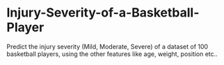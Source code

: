# Injury-Severity-of-a-Basketball-Player
Predict the injury severity (Mild, Moderate, Severe) of a dataset of 100 basketball players, using the other features like age, weight, position etc..
